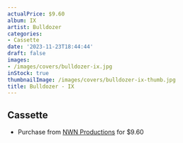 ```yaml
---
actualPrice: $9.60
album: IX
artist: Bulldozer
categories:
- Cassette
date: '2023-11-23T18:44:44'
draft: false
images:
- /images/covers/bulldozer-ix.jpg
inStock: true
thumbnailImage: /images/covers/bulldozer-ix-thumb.jpg
title: Bulldozer - IX
---
```


## Cassette
* Purchase from [NWN Productions](http://shop.nwnprod.com/index.php?route=product/product&path=73&product_id=38423&sort=pd.name&order=ASC) for $9.60
